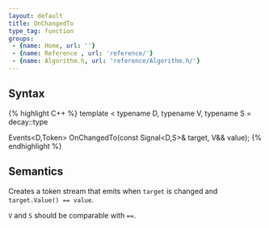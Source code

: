 ```yaml
---
layout: default
title: OnChangedTo
type_tag: function
groups: 
 - {name: Home, url: ''}
 - {name: Reference , url: 'reference/'}
 - {name: Algorithm.h, url: 'reference/Algorithm.h/'}
---
```

## Syntax
{% highlight C++ %}
template
<
    typename D,
    typename V,
    typename S = decay<V>::type
>
Events<D,Token> OnChangedTo(const Signal<D,S>& target, V&& value);
{% endhighlight %}

## Semantics
Creates a token stream that emits when `target` is changed and `target.Value() == value`.

`V` and `S` should be comparable with `==`.